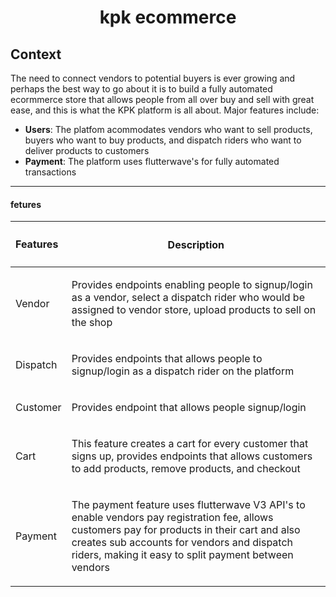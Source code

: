 <h1 align='center'>kpk ecommerce</h1> 

## Context
The need to connect vendors to potential buyers is ever growing and perhaps the best way to go about it is to build a fully automated ecormmerce store that allows people from all over buy and sell with great ease, and this is what the KPK platform is all about. Major features include:

- **Users**: The platfom acommodates vendors who want to sell products, buyers who want to buy products, and dispatch riders who want to deliver products to customers
- **Payment**: The platform uses flutterwave's for fully automated transactions

---
#### fetures

Features|<h4 align="center">Description</h4>
:---|---:
Vendor|<p align=left>Provides endpoints enabling people to signup/login as a vendor, select a dispatch rider who would be assigned to vendor store, upload products to sell on the shop</p>
Dispatch|<p align=left>Provides endpoints that allows people to signup/login as a dispatch rider on the platform</p>
Customer|<p align=left>Provides endpoint that allows people signup/login</p>
Cart|<p align=left>This feature creates a cart for every customer that signs up, provides endpoints that allows customers to add products, remove products, and checkout</p>
Payment|<p align=left>The payment feature uses flutterwave V3 API's to enable vendors pay registration fee, allows customers pay for products in their cart and also creates sub accounts for vendors and dispatch riders, making it easy to split payment between vendors</p>
